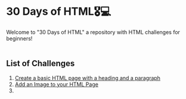 # 30 Days of HTML🎖️💻

Welcome to "30 Days of HTML" a repository with HTML challenges for beginners!
<br><br>

## List of Challenges

<ol>
  <li>
  <a href="https://github.com/Alejandro-cj/30-dias-html/tree/main/01%20-%20basic%20html%20page">
    Create a basic HTML page with a heading and a paragraph
  </a>
  </li>
  
  <li>
  <a href="https://github.com/Alejandro-cj/30-dias-html/tree/main02%20-%20Add%20an%20image%20to%20your%20Html%20page">
  Add an Image to your HTML Page
  </a>
  </li>

  <li>
  <a href="">
  
  </a>
  </li>

</ol>


